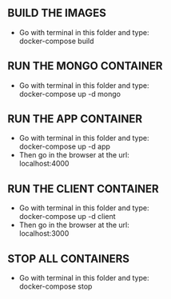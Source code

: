 ## BUILD THE IMAGES
- Go with terminal in this folder and type: <br>
docker-compose build

## RUN THE MONGO CONTAINER
- Go with terminal in this folder and type: <br>
docker-compose up -d mongo

## RUN THE APP CONTAINER
- Go with terminal in this folder and type: <br>
docker-compose up -d app <br>
- Then go in the browser at the url: <br>
localhost:4000 

## RUN THE CLIENT CONTAINER
- Go with terminal in this folder and type: <br>
docker-compose up -d client <br>
- Then go in the browser at the url: <br>
localhost:3000 

## STOP ALL CONTAINERS
- Go with terminal in this folder and type: <br>
docker-compose stop
